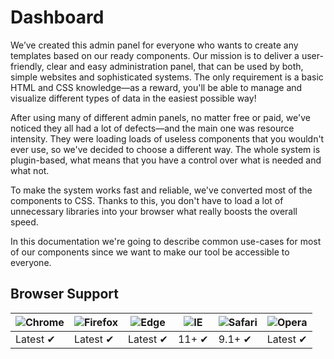# Dashboard

We’ve created this admin panel for everyone who wants to create any templates based on our ready components. Our mission is to deliver a user-friendly, clear and easy administration panel, that can be used by both, simple websites and sophisticated systems. The only requirement is a basic HTML and CSS knowledge—as a reward, you'll be able to manage and visualize different types of data in the easiest possible way!

After using many of different admin panels, no matter free or paid, we've noticed they all had a lot of defects—and the main one was resource intensity.
They were loading loads of useless components that you wouldn't ever use, so we've decided to choose a different way. The whole system is plugin-based, what means that you have a control over what is needed and what not.

To make the system works fast and reliable, we've converted most of the components to CSS. Thanks to this, you don't have to load a lot of unnecessary libraries into your browser what really boosts the overall speed.

In this documentation we're going to describe common use-cases for most of our components since we want to make our tool be accessible to everyone.


## Browser Support

![Chrome](https://raw.github.com/alrra/browser-logos/master/src/chrome/chrome_48x48.png) | ![Firefox](https://raw.github.com/alrra/browser-logos/master/src/firefox/firefox_48x48.png) | ![Edge](https://raw.github.com/alrra/browser-logos/master/src/edge/edge_48x48.png) | ![IE](https://raw.github.com/alrra/browser-logos/master/src/archive/internet-explorer_9-11/internet-explorer_9-11_48x48.png) | ![Safari](https://raw.github.com/alrra/browser-logos/master/src/safari/safari_48x48.png) | ![Opera](https://raw.github.com/alrra/browser-logos/master/src/opera/opera_48x48.png)
--- | --- | --- | --- | --- | --- |
Latest ✔ | Latest ✔ | Latest ✔ | 11+ ✔ | 9.1+ ✔ | Latest ✔ |